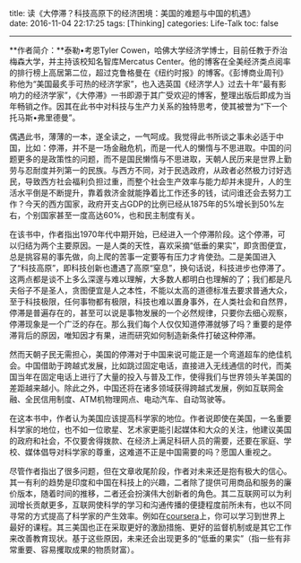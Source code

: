 title: 读《大停滞？科技高原下的经济困境：美国的难题与中国的机遇》
date: 2016-11-04 22:17:25
tags: [Thinking]
categories: Life-Talk
toc: false

---

**作者简介：**泰勒•考恩Tyler Cowen，哈佛大学经济学博士，目前任教于乔治梅森大学，并主持该校知名智库Mercatus Center。他的博客在全美经济类点阅率的排行榜上高居第二位，超过克鲁格曼在《纽约时报》的博客。《彭博商业周刊》称他为“美国最炙手可热的经济学家”，也入选英国《经济学人》过去十年“最有影响力的经济学家”，《大停滞》一书即源于其广受欢迎的博客，整理出版后即成为当年畅销之作。因其在此书中对科技与生产力关系的独特思考，使其被誉为“下一个托马斯•弗里德曼”。


偶遇此书，薄薄的一本，遂全读之，一气呵成。我觉得此书所谈之事未必适于中国，比如：停滞，并不是一场金融危机，而是一代人的懒惰与不思进取。中国的问题更多的是政策性的问题，而不是国民懒惰与不思进取，天朝人民历来是世界上勤劳与忍耐度并列第一的民族。与西方不同，对于民选政府，从政者必然极力讨好选民，导致西方社会福利负担过重，而整个社会生产效率与能力却并未提升，人的生活水平倒是不断提升，靠着救济金就能挣着比工作还多的钱，试问谁还会去努力工作？今天的西方国家，政府开支占GDP的比例已经从1875年的5%增长到50%左右，个别国家甚至一度高达60%，也和民主制度有关。

在该书中，作者指出1970年代中期开始，已经进入一个停滞阶段。这个停滞，可以归结为两个主要原因。一是人类的天性，喜欢采摘“低垂的果实”，即贪图便宜，总是挑容易的事先做，向上爬的苦事一定要等有压力才肯使劲。二是美国进入了“科技高原”，即科技创新也遭遇了高原“窒息”，换句话说，科技进步也停滞了。这两点都是谈不上多么深邃与难以理解，大多数人都明白也理解的了；我们都是凡夫俗子不是圣人，贪图便宜是人之本性，不能以太高的道德标准去要求普通大众，至于科技极限，任何事物都有极限，科技也难以置身事外，在人类社会和自然界，停滞是普遍存在的，甚至可以说是事物发展的一个必然规律，只要你去细心观察，停滞现象是一个广泛的存在。那么我们每个人仅仅知道停滞就够了吗？重要的是停滞背后的原因，唯知因才有果，进而研究如何制造新条件打破这种停滞。

然而天朝子民无需担心，美国的停滞对于中国来说可能正是一个弯道超车的绝佳机会。中国借助于跨越式发展，比如跳过固定电话，直接进入无线通信的时代，而美国当年在固定电话上进行了大量的投入与普及工作，使得我们与世界领头羊美国的差距越来越小。除此之外，中国还将在诸多领域获得跨越式发展，例如互联网金融、全民信用制度、ATM机物理网点、电动汽车、自动驾驶等。

在这本书中，作者认为美国应该提高科学家的地位。作者说即使在美国，一名重要科学家的地位，也不如一位歌星、艺术家更能引起媒体和大众的关注，他建议美国的政府和社会，不仅要舍得拨款、在经济上满足科研人员的需要，还要在家庭、学校、媒体倡导对科学家的尊重，这难道不正是中国需要的吗？愿国人重视之。

尽管作者指出了很多问题，但在文章收尾阶段，作者对未来还是抱有极大的信心。其一有利的趋势是印度和中国在科技上的兴趣，二者除了提供可用商品和服务的廉价版本，随着时间的推移，二者还会扮演伟大创新者的角色。其二互联网可以为利润增长贡献更多，互联网使科学的学习和沟通传播的便捷程度前所未有，也以不同寻常的方式提高了科学家的产生效率。例如在[coursera](https://zh.coursera.org/)上，你可以学习到世界上最好的课程。其三美国也正在采取更好的激励措施、更好的监督机制或是其它工作来改善教育现状。基于这些原因，未来还会出现更多的“低垂的果实”（指一些有非常重要、容易攫取成果的物质财富）。
